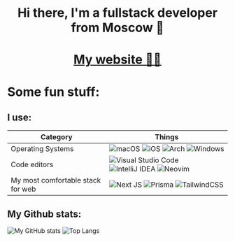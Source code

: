 <h1 align="center">Hi there, I'm a fullstack developer from Moscow 👋</h1>
<h1 align="center"><a href="https://vlppz.ru/">My website 👨‍💻</a></h2>

# Some fun stuff:
## I use:
| Category | Things |
| -------- | ------ |
| Operating Systems | ![macOS](https://img.shields.io/badge/mac%20os-000000?style=for-the-badge&logo=macos&logoColor=F0F0F0) ![iOS](https://img.shields.io/badge/iOS-000000?style=for-the-badge&logo=ios&logoColor=white) ![Arch](https://img.shields.io/badge/Arch%20Linux-1793D1?logo=arch-linux&logoColor=fff&style=for-the-badge) ![Windows](https://img.shields.io/badge/Windows-0078D6?style=for-the-badge&logo=windows&logoColor=white) |
| Code editors | ![Visual Studio Code](https://img.shields.io/badge/Visual%20Studio%20Code-0078d7.svg?style=for-the-badge&logo=visual-studio-code&logoColor=white) ![IntelliJ IDEA](https://img.shields.io/badge/IntelliJIDEA-000000.svg?style=for-the-badge&logo=intellij-idea&logoColor=white) ![Neovim](https://img.shields.io/badge/NeoVim-%2357A143.svg?&style=for-the-badge&logo=neovim&logoColor=white) |
| My most comfortable stack for web | ![Next JS](https://img.shields.io/badge/Next-black?style=for-the-badge&logo=next.js&logoColor=white) ![Prisma](https://img.shields.io/badge/Prisma-3982CE?style=for-the-badge&logo=Prisma&logoColor=white) ![TailwindCSS](https://img.shields.io/badge/tailwindcss-%2338B2AC.svg?style=for-the-badge&logo=tailwind-css&logoColor=white) |

## My Github stats:
![My GitHub stats](https://github-readme-stats.vercel.app/api?username=VladimirPapazov88&show_icons=true&theme=tokyonight) ![Top Langs](https://github-readme-stats.vercel.app/api/top-langs/?username=VladimirPapazov88&layout=donut&theme=tokyonight)
